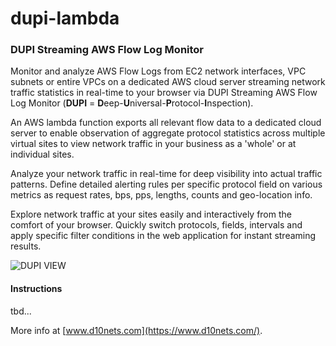 # dupi-lambda

### DUPI Streaming AWS Flow Log Monitor

Monitor and analyze AWS Flow Logs from EC2 network interfaces, VPC subnets or entire VPCs on a dedicated AWS cloud server streaming network traffic statistics in real-time to your browser via DUPI Streaming AWS Flow Log Monitor (**DUPI** = **D**eep-**U**niversal-**P**rotocol-**I**nspection).

An AWS lambda function exports all relevant flow data to a dedicated cloud server to enable observation of aggregate protocol statistics across multiple virtual sites to view network traffic in your business as a 'whole' or at individual sites.

Analyze your network traffic in real-time for deep visibility into actual traffic patterns. Define detailed alerting rules per specific protocol field on various metrics as request rates, bps, pps, lengths, counts and geo-location info.

Explore network traffic at your sites easily and interactively from the comfort of your browser. Quickly switch protocols, fields, intervals and apply specific filter conditions in the web application for instant streaming results.

![DUPI VIEW](https://raw.githubusercontent.com/d10nets/dupi-web/master/flask/app/static/images/view-laptop-sm.png?token=APLEA3RFXUGCTT6CAVOOPKS7EBZWY)

#### Instructions

tbd...

More info at [www.d10nets.com](https://www.d10nets.com/).

